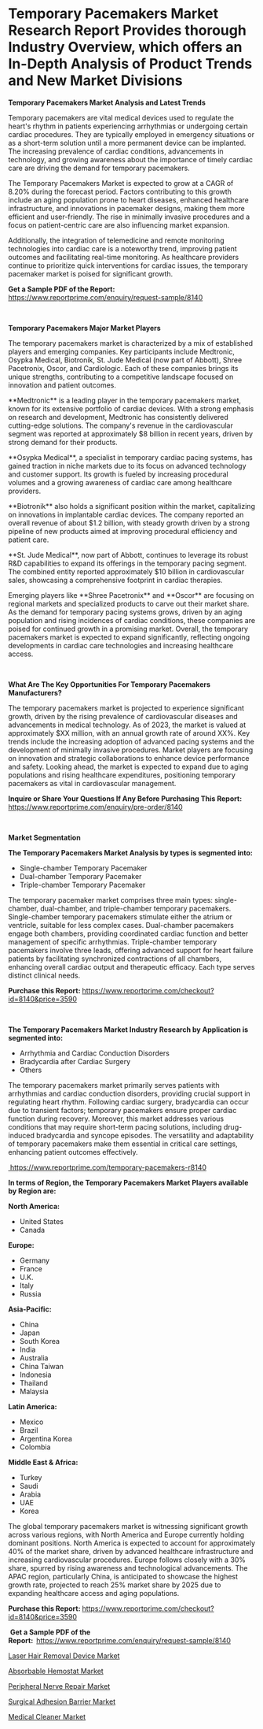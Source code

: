 <p><h1>Temporary Pacemakers Market Research Report Provides thorough Industry Overview, which offers an In-Depth Analysis of Product Trends and New Market Divisions</h1></p><p><strong>Temporary Pacemakers Market Analysis and Latest Trends</strong></p>
<p><p>Temporary pacemakers are vital medical devices used to regulate the heart's rhythm in patients experiencing arrhythmias or undergoing certain cardiac procedures. They are typically employed in emergency situations or as a short-term solution until a more permanent device can be implanted. The increasing prevalence of cardiac conditions, advancements in technology, and growing awareness about the importance of timely cardiac care are driving the demand for temporary pacemakers.</p><p>The Temporary Pacemakers Market is expected to grow at a CAGR of 8.20% during the forecast period. Factors contributing to this growth include an aging population prone to heart diseases, enhanced healthcare infrastructure, and innovations in pacemaker designs, making them more efficient and user-friendly. The rise in minimally invasive procedures and a focus on patient-centric care are also influencing market expansion. </p><p>Additionally, the integration of telemedicine and remote monitoring technologies into cardiac care is a noteworthy trend, improving patient outcomes and facilitating real-time monitoring. As healthcare providers continue to prioritize quick interventions for cardiac issues, the temporary pacemaker market is poised for significant growth.</p></p>
<p><strong>Get a Sample PDF of the Report:&nbsp;</strong> <a href="https://www.reportprime.com/enquiry/request-sample/8140?utm_campaign=1169&utm_medium=2&utm_source=Github&utm_content=ia&utm_term=19032025&utm_id=temporary-pacemakers">https://www.reportprime.com/enquiry/request-sample/8140</a></p>
<p>&nbsp;</p>
<p><strong>Temporary Pacemakers Major Market Players</strong></p>
<p><p>The temporary pacemakers market is characterized by a mix of established players and emerging companies. Key participants include Medtronic, Osypka Medical, Biotronik, St. Jude Medical (now part of Abbott), Shree Pacetronix, Oscor, and Cardiologic. Each of these companies brings its unique strengths, contributing to a competitive landscape focused on innovation and patient outcomes.</p><p>**Medtronic** is a leading player in the temporary pacemakers market, known for its extensive portfolio of cardiac devices. With a strong emphasis on research and development, Medtronic has consistently delivered cutting-edge solutions. The company's revenue in the cardiovascular segment was reported at approximately $8 billion in recent years, driven by strong demand for their products.</p><p>**Osypka Medical**, a specialist in temporary cardiac pacing systems, has gained traction in niche markets due to its focus on advanced technology and customer support. Its growth is fueled by increasing procedural volumes and a growing awareness of cardiac care among healthcare providers.</p><p>**Biotronik** also holds a significant position within the market, capitalizing on innovations in implantable cardiac devices. The company reported an overall revenue of about $1.2 billion, with steady growth driven by a strong pipeline of new products aimed at improving procedural efficiency and patient care.</p><p>**St. Jude Medical**, now part of Abbott, continues to leverage its robust R&D capabilities to expand its offerings in the temporary pacing segment. The combined entity reported approximately $10 billion in cardiovascular sales, showcasing a comprehensive footprint in cardiac therapies.</p><p>Emerging players like **Shree Pacetronix** and **Oscor** are focusing on regional markets and specialized products to carve out their market share. As the demand for temporary pacing systems grows, driven by an aging population and rising incidences of cardiac conditions, these companies are poised for continued growth in a promising market. Overall, the temporary pacemakers market is expected to expand significantly, reflecting ongoing developments in cardiac care technologies and increasing healthcare access.</p></p>
<p>&nbsp;</p>
<p><strong>What Are The Key Opportunities For Temporary Pacemakers Manufacturers?</strong></p>
<p><p>The temporary pacemakers market is projected to experience significant growth, driven by the rising prevalence of cardiovascular diseases and advancements in medical technology. As of 2023, the market is valued at approximately $XX million, with an annual growth rate of around XX%. Key trends include the increasing adoption of advanced pacing systems and the development of minimally invasive procedures. Market players are focusing on innovation and strategic collaborations to enhance device performance and safety. Looking ahead, the market is expected to expand due to aging populations and rising healthcare expenditures, positioning temporary pacemakers as vital in cardiovascular management.</p></p>
<p><strong>Inquire or Share Your Questions If Any Before Purchasing This Report:</strong> <a href="https://www.reportprime.com/enquiry/pre-order/8140?utm_campaign=1169&utm_medium=2&utm_source=Github&utm_content=ia&utm_term=19032025&utm_id=temporary-pacemakers">https://www.reportprime.com/enquiry/pre-order/8140</a></p>
<p>&nbsp;</p>
<p><strong>Market Segmentation</strong></p>
<p><strong>The Temporary Pacemakers Market Analysis by types is segmented into:</strong></p>
<p><ul><li>Single-chamber Temporary Pacemaker</li><li>Dual-chamber Temporary Pacemaker</li><li>Triple-chamber Temporary Pacemaker</li></ul></p>
<p><p>The temporary pacemaker market comprises three main types: single-chamber, dual-chamber, and triple-chamber temporary pacemakers. Single-chamber temporary pacemakers stimulate either the atrium or ventricle, suitable for less complex cases. Dual-chamber pacemakers engage both chambers, providing coordinated cardiac function and better management of specific arrhythmias. Triple-chamber temporary pacemakers involve three leads, offering advanced support for heart failure patients by facilitating synchronized contractions of all chambers, enhancing overall cardiac output and therapeutic efficacy. Each type serves distinct clinical needs.</p></p>
<p><strong>Purchase this Report:&nbsp;</strong><a href="https://www.reportprime.com/checkout?id=8140&price=3590&utm_campaign=1169&utm_medium=2&utm_source=Github&utm_content=ia&utm_term=19032025&utm_id=temporary-pacemakers">https://www.reportprime.com/checkout?id=8140&price=3590</a></p>
<p>&nbsp;</p>
<p><strong>The Temporary Pacemakers Market Industry Research by Application is segmented into:</strong></p>
<p><ul><li>Arrhythmia and Cardiac Conduction Disorders</li><li>Bradycardia after Cardiac Surgery</li><li>Others</li></ul></p>
<p><p>The temporary pacemakers market primarily serves patients with arrhythmias and cardiac conduction disorders, providing crucial support in regulating heart rhythm. Following cardiac surgery, bradycardia can occur due to transient factors; temporary pacemakers ensure proper cardiac function during recovery. Moreover, this market addresses various conditions that may require short-term pacing solutions, including drug-induced bradycardia and syncope episodes. The versatility and adaptability of temporary pacemakers make them essential in critical care settings, enhancing patient outcomes effectively.</p></p>
<p><a href="https://www.reportprime.com/temporary-pacemakers-r8140?utm_campaign=1169&utm_medium=2&utm_source=Github&utm_content=ia&utm_term=19032025&utm_id=temporary-pacemakers">&nbsp;https://www.reportprime.com/temporary-pacemakers-r8140</a></p>
<p><strong>In terms of Region, the Temporary Pacemakers Market Players available by Region are:</strong></p>
<p>
    <p> <strong> North America: </strong>
        <ul>
            <li>United States</li>
            <li>Canada</li>
        </ul>
        </p> 
    <p> <strong> Europe: </strong>
        <ul>
            <li>Germany</li>
            <li>France</li>
            <li>U.K.</li>
            <li>Italy</li>
            <li>Russia</li>
        </ul>
        </p> 
    <p> <strong> Asia-Pacific: </strong>
        <ul>
            <li>China</li>
            <li>Japan</li>
            <li>South Korea</li>
            <li>India</li>
            <li>Australia</li>
            <li>China Taiwan</li>
            <li>Indonesia</li>
            <li>Thailand</li>
            <li>Malaysia</li>
        </ul>
        </p> 
    <p> <strong> Latin America: </strong>
        <ul>
            <li>Mexico</li>
            <li>Brazil</li>
            <li>Argentina Korea</li>
            <li>Colombia</li>
        </ul>
        </p> 
    <p> <strong> Middle East & Africa: </strong>
        <ul>
            <li>Turkey</li>
            <li>Saudi</li>
            <li>Arabia</li>
            <li>UAE</li>
            <li>Korea</li>
        </ul>
    </p>
    </p>
<p><p>The global temporary pacemakers market is witnessing significant growth across various regions, with North America and Europe currently holding dominant positions. North America is expected to account for approximately 40% of the market share, driven by advanced healthcare infrastructure and increasing cardiovascular procedures. Europe follows closely with a 30% share, spurred by rising awareness and technological advancements. The APAC region, particularly China, is anticipated to showcase the highest growth rate, projected to reach 25% market share by 2025 due to expanding healthcare access and aging populations.</p></p>
<p><strong>Purchase this Report: </strong><a href="https://www.reportprime.com/checkout?id=8140&price=3590&utm_campaign=1169&utm_medium=2&utm_source=Github&utm_content=ia&utm_term=19032025&utm_id=temporary-pacemakers">https://www.reportprime.com/checkout?id=8140&price=3590</a></p>
<p>&nbsp;<strong>Get a Sample PDF of the Report:&nbsp;&nbsp;</strong><a href="https://www.reportprime.com/enquiry/request-sample/8140?utm_campaign=1169&utm_medium=2&utm_source=Github&utm_content=ia&utm_term=19032025&utm_id=temporary-pacemakers">https://www.reportprime.com/enquiry/request-sample/8140</a></p>
<p><strong></strong></p>
<p><p><a href="https://github.com/mcveathuane2/Market-Research-Report-List-1/blob/main/laser-hair-removal-device-market.md?utm_campaign=1169&utm_medium=2&utm_source=Github&utm_content=ia&utm_term=19032025&utm_id=temporary-pacemakers">Laser Hair Removal Device Market</a></p><p><a href="https://github.com/rakowpleetj1/Market-Research-Report-List-1/blob/main/absorbable-hemostat-market.md?utm_campaign=1169&utm_medium=2&utm_source=Github&utm_content=ia&utm_term=19032025&utm_id=temporary-pacemakers">Absorbable Hemostat Market</a></p><p><a href="https://github.com/buenayankobl/Market-Research-Report-List-1/blob/main/peripheral-nerve-repair-market.md?utm_campaign=1169&utm_medium=2&utm_source=Github&utm_content=ia&utm_term=19032025&utm_id=temporary-pacemakers">Peripheral Nerve Repair Market</a></p><p><a href="https://github.com/akramisabtu/Market-Research-Report-List-1/blob/main/surgical-adhesion-barrier-market.md?utm_campaign=1169&utm_medium=2&utm_source=Github&utm_content=ia&utm_term=19032025&utm_id=temporary-pacemakers">Surgical Adhesion Barrier Market</a></p><p><a href="https://github.com/omduthkevork/Market-Research-Report-List-1/blob/main/medical-cleaner-market.md?utm_campaign=1169&utm_medium=2&utm_source=Github&utm_content=ia&utm_term=19032025&utm_id=temporary-pacemakers">Medical Cleaner Market</a></p></p>